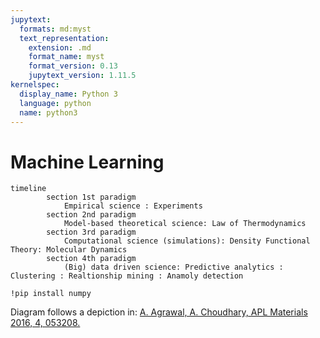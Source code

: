 ```yaml
---
jupytext:
  formats: md:myst
  text_representation:
    extension: .md
    format_name: myst
    format_version: 0.13
    jupytext_version: 1.11.5
kernelspec:
  display_name: Python 3
  language: python
  name: python3
---
```


# Machine Learning

```{mermaid}
timeline
        section 1st paradigm 
            Empirical science : Experiments
        section 2nd paradigm
            Model-based theoretical science: Law of Thermodynamics
        section 3rd paradigm
            Computational science (simulations): Density Functional Theory: Molecular Dynamics
        section 4th paradigm
            (Big) data driven science: Predictive analytics : Clustering : Realtionship mining : Anamoly detection
```

```{code-cell}
!pip install numpy
```

Diagram follows a depiction in: [A. Agrawal, A. Choudhary, APL Materials 2016, 4, 053208.](https://doi.org/10.1063/1.4946894)

